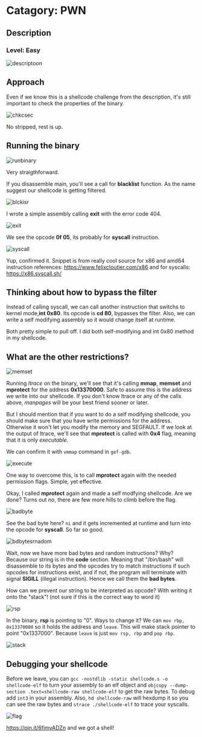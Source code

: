 # Catagory: PWN
## Description
### Level: Easy

![descriptoon](https://github.com/user-attachments/assets/340cad2d-56ad-4d30-95a4-044895d56838)

## Approach

Even if we know this is a shellcode challenge from the description, it's still important to check the properties of the binary.

![chkcsec](https://github.com/user-attachments/assets/eee19196-3b70-4c93-a55a-35598c351996)

No stripped, rest is up. 

## Running the binary

![runbinary](https://github.com/user-attachments/assets/0c5dc3b7-09f7-4603-ae42-309ed8e725c1)

Very straigthforward.

If you disassemble main, you'll see a call for **blacklist** function. As the name suggest our shellcode is getting filtered.

![blckisr](https://github.com/user-attachments/assets/cc547734-8802-45fa-ae08-964176407fcc)

I wrote a simple assembly calling **exit** with the error code 404. 

![exit](https://github.com/user-attachments/assets/14670131-cc16-441e-a7ed-56c193f77d2a)

We see the opcode **0f 05**, its probably for **syscall** instruction. 

![syscall](https://github.com/user-attachments/assets/0eacb93e-b204-4450-a1c4-ec159d829173)

Yup, confirmed it. Snippet is from really cool source for x86 and amd64 instruction references: https://www.felixcloutier.com/x86
and for syscalls: https://x86.syscall.sh/

## Thinking about how to bypass the filter

Instead of calling syscall, we can call another instruction that switchs to kernel mode,**int 0x80**. Its opcode is **cd 80**, bypasses the filter. Also, we can write a self modifying assembly so it would change itself at runtime.

Both pretty simple to pull off. I did both self-modifying and int 0x80 method in my shellcode.

## What are the other restrictions?

![memset](https://github.com/user-attachments/assets/54cfd842-2657-4b55-924c-7ea72da8dbec)

Running *ltrace* on the binary, we'll see that it's calling **mmap**, **memset** and **mprotect** for the address **0x13370000**. Safe to assume this is the address we write into our shellcode. If you don't know ltrace or any of the calls above, *manpages* will be your best friend sooner or later. 


But I should mention that if you want to do a self modifying shellcode, you should make sure that you have write permissions for the address. Otherwise it won't let you modify the memory and SEGFAULT. If we look at the output of ltrace, we'll see that **mprotect** is called with **0x4** flag, meaning that it is only *executable*. 

We can confirm it with `vmmap` command in `gef-gdb`.

![execute](https://github.com/user-attachments/assets/749cf93c-73a6-405a-8f73-990416e1302d)

One way to overcome this, is to call **mprotect** again with the needed permission flags. Simple, yet effective. 

Okay, I called **mprotect** again and made a self modfying shellcode. Are we done? Turns out *no*, there are few more hills to climb before the flag.

![badbyte](https://github.com/user-attachments/assets/9b3d61d7-ec1f-483a-a7fc-d559ba2939a3)

See the bad byte here? `ni` and it gets incremented at runtime and turn into the opcode for **syscall**. So far so good.

![bdbytesrnadom](https://github.com/user-attachments/assets/faaebb9c-7685-4292-b681-4da8773accda)

Wait, now we have more bad bytes and random instructions? Why? Because our string is in the **code** section. Meaning that "/bin/bash" will disassemble to its bytes and the opcodes try to match instructions if such opcodes for instructions exist, and if not, the program will terminate with signal **SIGILL** (illegal instruction). Hence we call them the **bad bytes**. 

How can we prevent our string to be interpreted as opcode? With writing it onto the "stack"! (not sure if this is the correct way to word it)

![rsp](https://github.com/user-attachments/assets/b34a0ccf-91ef-4e48-99fb-366e0aa7f88c)

In the binary, **rsp** is pointing to "0". Ways to change it? We can `mov rbp, 0x13370000` so it holds the address and `leave`. This will make stack pointer to point "0x1337000". Because `leave` is just `mov rsp, rbp` and `pop rbp`. 

![stack](https://github.com/user-attachments/assets/bcf38830-bd95-4eff-8412-e699fda5912d)

## Debugging your shellcode

Before we leave, you can `gcc -nostdlib -static shellcode.s -o shellcode-elf` to turn your assembly to an elf object and `objcopy --dump-section .text=shellcode-raw shellcode-elf` to get the raw bytes. To debug add `int3` in your assembly. Also, `hd shellcode-raw` will hexdump it so you can see the raw bytes and `strace ./shellcode-elf` to trace your syscalls.

![flag](https://github.com/user-attachments/assets/3167bf08-b16b-4006-9121-409b65b28a73)


https://pin.it/6fimyADZn
and we got a shell!






